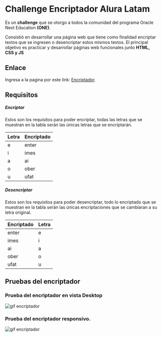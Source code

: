 # Challenge Encriptador Alura Latam

Es un **challenge** que se otorgo a todos la comunidad del programa Oracle Next Education **(ONE)**.

Consistió en desarrollar una página web que tiene como finalidad encriptar textos que se ingresen o desencriptar estos mismos textos. El principal objetivo es practicar y desarrollar páginas web funcionales junto **HTML, CSS y JS**

## Enlace

Ingresa a la pagina por este link:  [Encriptador](https://luisvazquezcarrillo.github.io/EncriptadorL/).

## Requisitos

##### Encriptar
Estos son los requisitos para poder encriptar, todas las letras que se muestran en la tabla serán las únicas letras que se encriptarán.

| Letra | Encriptado | 
| --- | --- |
| e | enter |
| i | imes |
| a | ai |
| o | ober |
| u | ufat |

##### Desencriptar
Estos son los requisitos para poder desencriptar, todo lo encriptado que se muestran en la tabla serán las únicas encriptaciones que se cambiaran a su letra original.

| Encriptado | Letra | 
| --- | --- |
| enter | e |
| imes | i |
| ai | a |
| ober | o |
| ufat | u |



## Pruebas del encriptador

### Prueba del encriptador en vista Desktop
![gif encriptador](https://i.imgur.com/BQ3z87c.gif)

### Prueba del encriptador responsivo.
![gif encriptador](https://i.imgur.com/UuKBlZC.gif)

